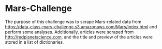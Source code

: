 # Mars-Challenge

The purpose of this challenge was to scrape Mars-related data from https://data-class-mars-challenge.s3.amazonaws.com/Mars/index.html and perform some analyses.  Additionally, articles were scraped from http://redplanetscience.com, and the title and preview of the articles were stored in a list of dictionaries. 
